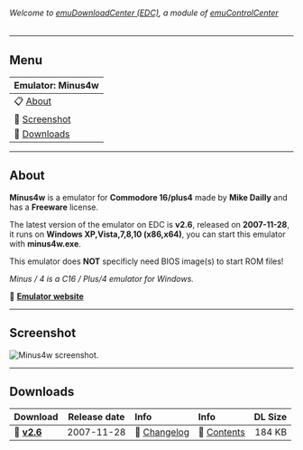 ###### Welcome to [emuDownloadCenter (EDC)](https://github.com/PhoenixInteractiveNL/emuDownloadCenter/wiki/), a module of [emuControlCenter](https://github.com/PhoenixInteractiveNL/emuControlCenter/wiki/)
***
## Menu
| **Emulator: Minus4w** |
|:---------|
| :clipboard: [About](#about) |
| :sunrise: [Screenshot](#screenshot) |
| :floppy_disk: [Downloads](#downloads) |
***
## About
**Minus4w** is a emulator for **Commodore 16/plus4** made by **Mike Dailly** and has a **Freeware** license.

The latest version of the emulator on EDC is **v2.6**, released on **2007-11-28**, it runs on **Windows XP,Vista,7,8,10 (x86,x64)**, you can start this emulator with **minus4w.exe**.

This emulator does **NOT** specificly need BIOS image(s) to start ROM files!

_Minus / 4 is a C16 / Plus/4 emulator for Windows._

:link: [**Emulator website**](http://minus4.plus4.net)
***
## Screenshot
![](https://raw.githubusercontent.com/PhoenixInteractiveNL/emuDownloadCenter/master/hooks/minus4/screen.jpg "Minus4w screenshot.")
***
## Downloads
| Download | Release date  | Info       | Info       | DL Size    |
|:---------|:-------------:|:-----------|:-----------|-----------:|
| :floppy_disk: [**v2.6**](https://github.com/PhoenixInteractiveNL/edc-repo0002/raw/master/minus4/2.6.7z) | 2007-11-28 | :page_facing_up: [Changelog](https://github.com/PhoenixInteractiveNL/edc-repo0002/blob/master/minus4/2.6_changelog.txt) | :mag_right: [Contents](https://github.com/PhoenixInteractiveNL/edc-repo0002/blob/master/minus4/2.6_contents.txt) | 184 KB |
